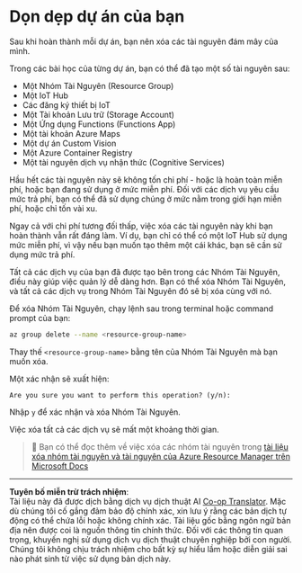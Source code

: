 <!--
CO_OP_TRANSLATOR_METADATA:
{
  "original_hash": "5a94fbab1ba737e9bd6cc6c64f114fa0",
  "translation_date": "2025-08-27T20:33:59+00:00",
  "source_file": "clean-up.md",
  "language_code": "vi"
}
-->
# Dọn dẹp dự án của bạn

Sau khi hoàn thành mỗi dự án, bạn nên xóa các tài nguyên đám mây của mình.

Trong các bài học của từng dự án, bạn có thể đã tạo một số tài nguyên sau:

* Một Nhóm Tài Nguyên (Resource Group)
* Một IoT Hub
* Các đăng ký thiết bị IoT
* Một Tài khoản Lưu trữ (Storage Account)
* Một Ứng dụng Functions (Functions App)
* Một tài khoản Azure Maps
* Một dự án Custom Vision
* Một Azure Container Registry
* Một tài nguyên dịch vụ nhận thức (Cognitive Services)

Hầu hết các tài nguyên này sẽ không tốn chi phí - hoặc là hoàn toàn miễn phí, hoặc bạn đang sử dụng ở mức miễn phí. Đối với các dịch vụ yêu cầu mức trả phí, bạn có thể đã sử dụng chúng ở mức nằm trong giới hạn miễn phí, hoặc chỉ tốn vài xu.

Ngay cả với chi phí tương đối thấp, việc xóa các tài nguyên này khi bạn hoàn thành vẫn rất đáng làm. Ví dụ, bạn chỉ có thể có một IoT Hub sử dụng mức miễn phí, vì vậy nếu bạn muốn tạo thêm một cái khác, bạn sẽ cần sử dụng mức trả phí.

Tất cả các dịch vụ của bạn đã được tạo bên trong các Nhóm Tài Nguyên, điều này giúp việc quản lý dễ dàng hơn. Bạn có thể xóa Nhóm Tài Nguyên, và tất cả các dịch vụ trong Nhóm Tài Nguyên đó sẽ bị xóa cùng với nó.

Để xóa Nhóm Tài Nguyên, chạy lệnh sau trong terminal hoặc command prompt của bạn:

```sh
az group delete --name <resource-group-name>
```

Thay thế `<resource-group-name>` bằng tên của Nhóm Tài Nguyên mà bạn muốn xóa.

Một xác nhận sẽ xuất hiện:

```output
Are you sure you want to perform this operation? (y/n): 
```

Nhập `y` để xác nhận và xóa Nhóm Tài Nguyên.

Việc xóa tất cả các dịch vụ sẽ mất một khoảng thời gian.

> 💁 Bạn có thể đọc thêm về việc xóa các nhóm tài nguyên trong [tài liệu xóa nhóm tài nguyên và tài nguyên của Azure Resource Manager trên Microsoft Docs](https://docs.microsoft.com/azure/azure-resource-manager/management/delete-resource-group?WT.mc_id=academic-17441-jabenn&tabs=azure-cli)

---

**Tuyên bố miễn trừ trách nhiệm**:  
Tài liệu này đã được dịch bằng dịch vụ dịch thuật AI [Co-op Translator](https://github.com/Azure/co-op-translator). Mặc dù chúng tôi cố gắng đảm bảo độ chính xác, xin lưu ý rằng các bản dịch tự động có thể chứa lỗi hoặc không chính xác. Tài liệu gốc bằng ngôn ngữ bản địa nên được coi là nguồn thông tin chính thức. Đối với các thông tin quan trọng, khuyến nghị sử dụng dịch vụ dịch thuật chuyên nghiệp bởi con người. Chúng tôi không chịu trách nhiệm cho bất kỳ sự hiểu lầm hoặc diễn giải sai nào phát sinh từ việc sử dụng bản dịch này.